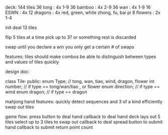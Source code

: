 deck: 144 tiles
    36 tong : 4x 1-9
    36 bamboo : 4x 2-9
    36 wan : 4x 1-9
    16 ESWN : 4x
    12 dragons : 4x red, green, white
        zhong, fu, bai pi
    8 flowers : 2x 1-4

init deal 13 tiles

flip 5 tiles at a time
    pick up to 3? or something
rest is discarded

swap until you declare a win
you only get a certain # of swaps

features:
tiles should make combos
    be able to distinguish between types and values of tiles quickly


design doc:

class Tile:
public:
    enum Type; // tong, wan, tiao, wind, dragon, flower
    int number; // if type == tong/wan/tiao , or flower
    enum direction; // if type == wind
    enum dragon; // if type == dragon

mahjong hand features:
quickly detect sequences and 3 of a kind
efficiently swap out tiles

game flow:
press button to deal hand
    callback to deal hand
deck lays out 5 tiles
select up to 3 tiles to swap out
    callback to deal spread
button to submit hand
    callback to submit
return point count
